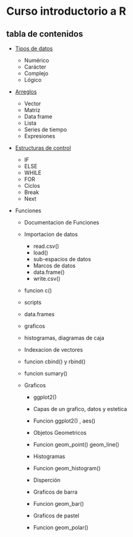 # Curso introductorio a R

## tabla de contenidos

* [Tipos de datos](https://github.com/AdrianSosaUV/Introduction-to-R/blob/master/Tipos%20de%20datos/Tipos-de-Datos.pdf "Tipos de datos")
    * Numérico
    * Carácter
    * Complejo
    * Lógico
* [Arreglos](https://github.com/AdrianSosaUV/Introduction-to-R/blob/master/Arreglos/Arreglos.pdf "Arreglos")
    * Vector
    * Matriz
    * Data frame
    * Lista
    * Series de tiempo
    * Expresiones
* [Estructuras de control](https://github.com/AdrianSosaUV/Introduction-to-R/blob/master/Loops/Loops.pdf "ciclos")
    * IF
    * ELSE
    * WHILE
    * FOR 
    * Ciclos
    * Break
    * Next

* Funciones
    * Documentacion de Funciones
    * Importacion de datos
        * read.csv()
        * load()
        * sub-espacios de datos
        * Marcos de datos
        * data.frame()
        * write.csv()
    
    * funcion c()
    * scripts
    * data.frames
    * graficos
    * histogramas, diagramas de caja
    * Indexacion de vectores
    * funcion cbind() y rbind()
    * funcion sumary()
    * Graficos
        * ggplot2()
        * Capas de un grafico, datos y estetica
        * Funcion ggplot2() , aes()
        * Objetos Geometricos
        * Funcion geom_point() geom_line()
        * Histogramas
        * Funcion geom_histogram()
        * Disperción
        
        * Graficos de barra
        * Funcion geom_bar()
        * Graficos de pastel
        * Funcion geom_polar()